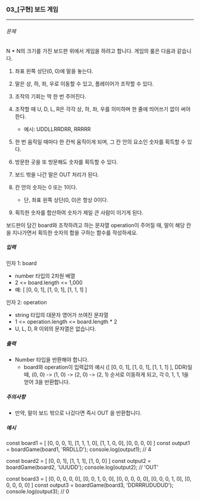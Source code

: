 ### 03\_[구현] 보드 게임

---

###### 문제

N \* N의 크기를 가진 보드판 위에서 게임을 하려고 합니다. 게임의 룰은 다음과 같습니다.

1. 좌표 왼쪽 상단(0, 0)에 말을 놓는다.
2. 말은 상, 하, 좌, 우로 이동할 수 있고, 플레이어가 조작할 수 있다.
3. 조작의 기회는 딱 한 번 주어진다.
4. 조작할 때 U, D, L, R은 각각 상, 하, 좌, 우를 의미하며 한 줄에 띄어쓰기 없이 써야 한다.


    - 예시: UDDLLRRDRR, RRRRR

5. 한 번 움직일 때마다 한 칸씩 움직이게 되며, 그 칸 안의 요소인 숫자를 획득할 수 있다.
6. 방문한 곳을 또 방문해도 숫자를 획득할 수 있다.
7. 보드 밖을 나간 말은 OUT 처리가 된다.
8. 칸 안의 숫자는 0 또는 1이다.


    - 단, 좌표 왼쪽 상단(0, 0)은 항상 0이다.

9. 획득한 숫자를 합산하여 숫자가 제일 큰 사람이 이기게 된다.

보드판이 담긴 board와 조작하려고 하는 문자열 operation이 주어질 때, 말이 해당 칸을 지나가면서 획득한 숫자의 합을 구하는 함수를 작성하세요.

##### 입력

인자 1: board

- number 타입의 2차원 배열
- 2 <= board.length <= 1,000
- 예: [ [0, 0, 1], [1, 0, 1], [1, 1, 1] ]

인자 2: operation

- string 타입의 대문자 영어가 쓰여진 문자열
- 1 <= operation.length <= board.length \* 2
- U, L, D, R 이외의 문자열은 없습니다.

##### 출력

- Number 타입을 반환해야 합니다.
  - board와 operation이 입력값의 예시 ([ [0, 0, 1], [1, 0, 1], [1, 1, 1] ], DDR)일 때, (0, 0) -> (1, 0) -> (2, 0) -> (2, 1) 순서로 이동하게 되고, 각 0, 1, 1, 1을 얻어 3을 반환합니다.

##### 주의사항

- 만약, 말이 보드 밖으로 나갔다면 즉시 OUT 을 반환합니다.

##### 예시

const board1 = [
[0, 0, 0, 1],
[1, 1, 1, 0],
[1, 1, 0, 0],
[0, 0, 0, 0]
]
const output1 = boardGame(board1, 'RRDLLD');
console.log(output1); // 4

const board2 = [
[0, 0, 1],
[1, 1, 1],
[1, 0, 0]
]
const output2 = boardGame(board2, 'UUUDD');
console.log(output2); // 'OUT'

const board3 = [
[0, 0, 0, 0, 0],
[0, 0, 1, 0, 0],
[0, 0, 0, 0, 0],
[0, 0, 0, 1, 0],
[0, 0, 0, 0, 0]
]
const output3 = boardGame(board3, 'DDRRRUDUDUD');
console.log(output3); // 0
